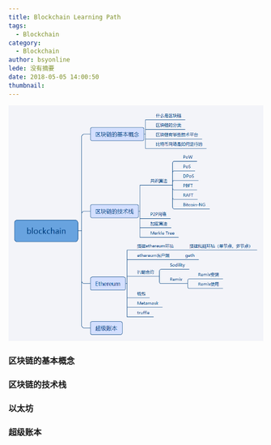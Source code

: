 ```yaml
---
title: Blockchain Learning Path
tags:
  - Blockchain
category:
  - Blockchain
author: bsyonline
lede: 没有摘要
date: 2018-05-05 14:00:50
thumbnail:
---
```


![](https://raw.githubusercontent.com/bsyonline/pic/master/20180520/174447525.png)

### 区块链的基本概念

### 区块链的技术栈

### 以太坊

### 超级账本
